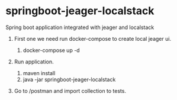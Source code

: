 # springboot-jeager-localstack
Spring boot application integrated with jeager and localstack

1. First one we need run docker-compose to create local jeager ui.
   1. docker-compose up -d

2. Run application.
   1. maven install
   2. java -jar springboot-jeager-localstack

3. Go to /postman and import collection to tests.